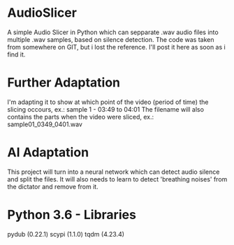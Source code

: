# AudioSlicer

A simple Audio Slicer in Python which can sepparate .wav audio files into multiple .wav samples, based on silence detection.
The code was taken from somewhere on GIT, but i lost the reference. I'll post it here as soon as i find it.

# Further Adaptation
I'm adapting it to show at which point of the video (period of time) the slicing occours, ex.: sample 1 - 03:49 to 04:01
The filename will also contains the parts when the video were sliced, ex.: sample01_0349_0401.wav

# AI Adaptation
This project will turn into a neural network which can detect audio silence and split the files.
It will also needs to learn to detect 'breathing noises' from the dictator and remove from it.



# Python 3.6 - Libraries

pydub (0.22.1)
scypi (1.1.0)
tqdm (4.23.4)
